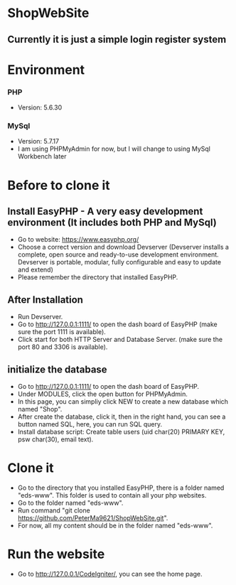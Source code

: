# ShopWebSite
## Currently it is just a simple login register system

# Environment
### PHP
* Version: 5.6.30
### MySql
* Version: 5.7.17
* I am using PHPMyAdmin for now, but I will change to using MySql Workbench later

# Before to clone it
## Install EasyPHP - A very easy development environment (It includes both PHP and MySql)
* Go to website: https://www.easyphp.org/
* Choose a correct version and download Devserver (Devserver installs a complete, open source and ready-to-use development environment. Devserver is portable, modular, fully configurable and easy to update and extend)
* Please remember the directory that installed EasyPHP.
## After Installation
* Run Devserver.
* Go to http://127.0.0.1:1111/ to open the dash board of EasyPHP (make sure the port 1111 is available).
* Click start for both HTTP Server and Database Server. (make sure the port 80 and 3306 is available).
## initialize the database
* Go to http://127.0.0.1:1111/ to open the dash board of EasyPHP.
* Under MODULES, click the open button for PHPMyAdmin.
* In this page, you can simpliy click NEW to create a new database which named "Shop".
* After create the database, click it, then in the right hand, you can see a button named SQL, here, you can run SQL query.
* Install database script: Create table users (uid char(20) PRIMARY KEY, psw char(30), email text).
# Clone it
* Go to the directory that you installed EasyPHP, there is a folder named "eds-www". This folder is used to contain all your php websites.
* Go to the folder named "eds-www".
* Run command "git clone https://github.com/PeterMa9621/ShopWebSite.git".
* For now, all my content should be in the folder named "eds-www".
# Run the website
* Go to http://127.0.0.1/CodeIgniter/, you can see the home page.
